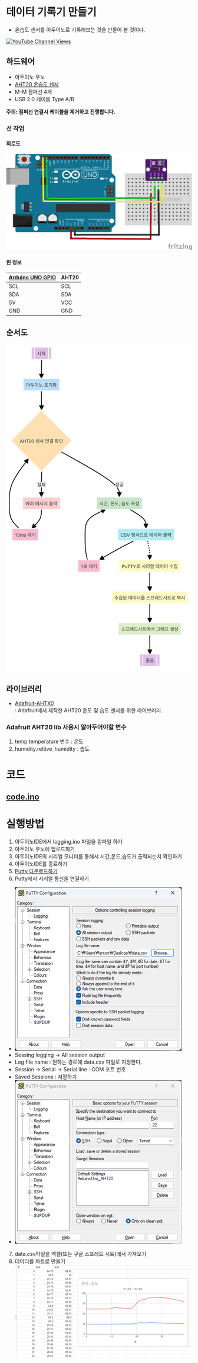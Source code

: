 # 데이터 기록기 만들기 
- 온습도 센서를 아두이노로 기록해보는 것을 만들어 볼 것이다.


[![YouTube Channel Views](https://img.shields.io/youtube/channel/views/UCz5BOU9J9pB_O0B8-rDjCWQ?label=YouTube&style=social)](https://youtu.be/E6wkvTG2Ofs?si=k_IFc8MM8aGpZE7J)

## 하드웨어 

- 아두이노 우노  
- [AHT20 온습도 센서](https://vctec.co.kr/product/aht20-%EC%98%A8%EC%8A%B5%EB%8F%84-%EC%84%BC%EC%84%9C-i2c-aht20-temperature-humidity-sensor-i2c/19724/)
- M-M 점퍼선 4개 
- USB 2.0 케이블 Type A/B


**주의: 점퍼선 연결시 케이블을 제거하고 진행합니다.**

### 선 작업 
#### 회로도
![schematic](/img/schematic.png)
#### 핀 정보
| [Arduino UNO GPIO](https://docs.arduino.cc/resources/pinouts/A000066-full-pinout.pdf) | AHT20 |
|-----------|------|
|   SCL     | SCL  |
|   SDA     | SDA  |
|   5V      | VCC  |
|   GND     | GND  |

## 순서도
![flowchar](/img/logging-2024-07-09-061201.png)

## 라이브러리  
- [Adafruit-AHTX0](https://github.com/adafruit/Adafruit_AHTX0)  
:  Adafruit에서 제작한 AHT20 온도 및 습도 센서를 위한 라이브러리 
### Adafruit AHT20 lib 사용시 알아두어야할 변수  
1. temp.temperature 변수 : 온도 
2. humidity.reltive_humidity : 습도 

# 코드  

## [code.ino](/src/code/code.ino) 

# 실행방법

1. 아두이노IDE에서 logging.ino 파일을 컴파일 하기
2. 아두이노 우노에 업로드하기
3. 아두이노IDE의 시리얼 모니터를 통해서 시간,온도,습도가 출력되는지 확인하기 
4. 아두이노IDE를 종료하기
5. [Putty 다운로드하기](https://www.chiark.greenend.org.uk/~sgtatham/putty/latest.html) 
6. Putty에서 시리얼 통신을 연결하기 
- ![img](/img/putty.png)
- Sessing logging -> All session output
- Log file name : 원하는 경로에 data.csv 파일로 지정한다.
- Session -> Serial -> Serial line : COM 포트 번호
- Saved Sessions : 저장하기
- ![img2](/img/putty2.png)
7. data.csv파일을 엑셀(또는 구글 스프레드 시트)에서 가져오기 
8. 데이터를 차트로 만들기
![img3](/img/chart.png)








